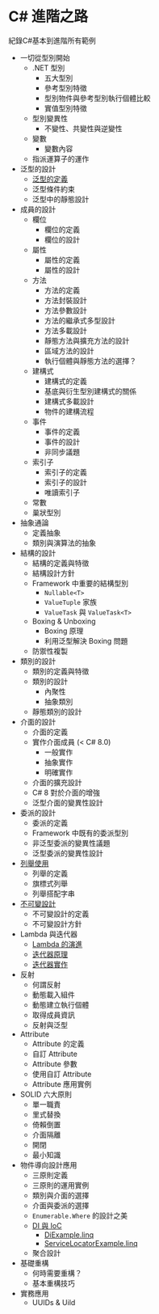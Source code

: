 # C# 進階之路

紀錄C#基本到進階所有範例

- 一切從型別開始
  - .NET 型別
    - 五大型別
    - 參考型別特徵
    - 型別物件與參考型別執行個體比較
    - 實值型別特徵
  - 型別變異性
    - 不變性、共變性與逆變性
  - 變數
    - 變數內容
  - 指派運算子的運作
- 泛型的設計
  - <a href="https://github.com/blackbryant/C_sharp/blob/main/%E6%B3%9B%E5%9E%8B%E7%9A%84%E8%A8%AD%E8%A8%88/GenericExample.linq" target="_blank">泛型的定義  </a>
  - 泛型條件約束
  - 泛型中的靜態設計
- 成員的設計
  - 欄位
    - 欄位的定義
    - 欄位的設計
  - 屬性
    - 屬性的定義
    - 屬性的設計
  - 方法
    - 方法的定義
    - 方法封裝設計
    - 方法參數設計
    - 方法的繼承式多型設計
    - 方法多載設計
    - 靜態方法與擴充方法的設計
    - 區域方法的設計
    - 執行個體與靜態方法的選擇？
  - 建構式
    - 建構式的定義
    - 基底與衍生型別建構式的關係
    - 建構式多載設計
    - 物件的建構流程
  - 事件
    - 事件的定義
    - 事件的設計
    - 非同步議題
  - 索引子
    - 索引子的定義
    - 索引子的設計
    - 唯讀索引子
  - 常數
  - 巢狀型別
- 抽象通論
  - 定義抽象
  - 類別與演算法的抽象
- 結構的設計
  - 結構的定義與特徵
  - 結構設計方針
  - Framework 中重要的結構型別
    - `Nullable<T>`
    - `ValueTuple` 家族
    - `ValueTask` 與 `ValueTask<T>`
  - Boxing & Unboxing
    - Boxing 原理
    - 利用泛型解決 Boxing 問題
  - 防禦性複製
- 類別的設計
  - 類別的定義與特徵
  - 類別的設計
    - 內聚性
    - 抽象類別
  - 靜態類別的設計
- 介面的設計
  - 介面的定義
  - 實作介面成員 (< C# 8.0)
    - 一般實作
    - 抽象實作
    - 明確實作
  - 介面的擴充設計
  - C# 8 對於介面的增強
  - 泛型介面的變異性設計
- 委派的設計
  - 委派的定義
  - Framework 中既有的委派型別
  - 非泛型委派的變異性議題
  - 泛型委派的變異性設計
- <a href="https://github.com/blackbryant/C_sharp/blob/main/%E5%88%97%E8%88%89%E7%9A%84%E8%A8%AD%E8%A8%88/EnumExample.linq" target="_blank">列舉使用</a>
  - 列舉的定義
  - 旗標式列舉
  - 列舉搭配字串
- <a href="https://github.com/blackbryant/C_sharp/blob/main/%E7%89%A9%E4%BB%B6%E5%B0%8E%E5%90%91%E8%A8%AD%E8%A8%88%E6%87%89%E7%94%A8/%E4%B8%8D%E5%8F%AF%E8%AE%8A%E8%A8%AD%E8%A8%88/ImmutableExample.linq" target="_blank">不可變設計</a>
  - 不可變設計的定義
  - 不可變設計方針
- Lambda 與迭代器
  - <a href="https://github.com/blackbryant/C_sharp/blob/main/Lambda%20%E8%88%87%E8%BF%AD%E4%BB%A3%E5%99%A8/LambdaExample.linq" target="_blank">Lambda 的演進</a>
  - <a href="https://github.com/blackbryant/C_sharp/blob/main/Lambda%20%E8%88%87%E8%BF%AD%E4%BB%A3%E5%99%A8/EnumerableExample1.linq" target="_blank">迭代器原理</a>
  - <a href="https://github.com/blackbryant/C_sharp/blob/main/Lambda%20%E8%88%87%E8%BF%AD%E4%BB%A3%E5%99%A8/EnumerableExample2.linq" target="_blank">迭代器實作</a>
- 反射
  - 何謂反射
  - 動態載入組件
  - 動態建立執行個體
  - 取得成員資訊
  - 反射與泛型
- Attribute
  - Attribute 的定義
  - 自訂 Attribute
  - Attribute 參數
  - 使用自訂 Attribute
  - Attribute 應用實例
- SOLID 六大原則
  - 單一職責
  - 里式替換
  - 倚賴倒置
  - 介面隔離
  - 開閉
  - 最小知識
- 物件導向設計應用
  - 三原則定義
  - 三原則的運用實例
  - 類別與介面的選擇
  - 介面與委派的選擇
  - `Enumerable.Where` 的設計之美
  - <a href="https://programdoubledragon.blogspot.com/2024/12/c-di.html" target="_blank"> DI 與 IoC </a>
    - <a href="https://github.com/blackbryant/C_sharp/blob/main/%E7%89%A9%E4%BB%B6%E5%B0%8E%E5%90%91%E8%A8%AD%E8%A8%88%E6%87%89%E7%94%A8/DiExample.linq" target="_blank">DiExample.linq</a>
    - <a href="https://github.com/blackbryant/C_sharp/blob/main/%E7%89%A9%E4%BB%B6%E5%B0%8E%E5%90%91%E8%A8%AD%E8%A8%88%E6%87%89%E7%94%A8/ServiceLocatorExample.linq" target="_blank">ServiceLocatorExample.linq</a>
  - 聚合設計
- 基礎重構
  - 何時需要重構？
  - 基本重構技巧
- 實務應用
  - UUIDs & Uild
